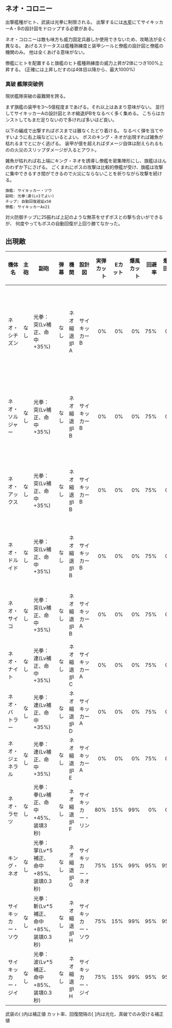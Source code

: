 ## ネオ・コロニー

出撃艦種がヒト、武装は光拳に制限される。
出撃するには[水星](水星.md)にてサイキッカーA・Bの設計図をドロップする必要がある。

ネオ・コロニーは敵も味方も威力固定兵器しか使用できないため、攻略法が全く異なる。
あげるステータスは艦種熟練度と装甲シールと僚艦の設計図と僚艦の機関のみ。
他は全くあげる意味がない。

僚艦にヒトを配置すると旗艦のヒト艦種熟練度の威力上昇が2体につき100%上昇する。
(正確には上昇しだすのは4体目以降から、最大1000%)


### 真破 艦隊突破例

現状艦隊突破の最難関を誇る。

まず旗艦の装甲を3～5億程度まであげる。それ以上はあまり意味がない。
並行してサイキッカーAの設計図とネオ縮退炉Bをなるべく多く集める。
こちらはカンストしてもまだ足りないので多ければ多いほど良い。

以下の編成で出撃すればボスまでは難なくたどり着ける。
なるべく弾を当てやすいように右上端などにいるとよい。
ボスのキング・ネオが出現すれば雑魚が枯れるまでとにかく逃げる。
装甲が億を超えればダメージ自体は耐えられるものの火災のスリップダメージが入るとアウト。

雑魚が枯れれば右上端にキング・ネオを誘導し僚艦を密集陣形にし、旗艦はほんのわずか下にさげる。
ごくまれにボスの攻撃は比較的僚艦が受け、旗艦は攻撃に集中できるすき間ができるので火災にならないことを祈りながら攻撃を続ける。

```
旗艦: サイキッカー・ソウ
副砲: 光拳:連(Lv1でよい)
チップ: 自動回復遅延x50
僚艦: サイキッカーAx21
```

対火防御チップに25振れば上記のような無茶をせずボスとの撃ち合いができるが、
何度やってもボスの自動回復が上回り勝てなかった。

## 出現敵

<ul class="enemies-list"></ul>

| 機体名             | 主砲 | 副砲                                    | 弾幕 | 機関        | 設計図             | 実弾カット | Eカット | 爆風カット | 回避率 | 爆風回避率 | 回復間隔 | 登場ステージ                         |
|--------------------|------|-----------------------------------------|------|-------------|--------------------|-----------:|--------:|-----------:|-------:|-----------:|----------|--------------------------------------|
| ネオ・シチズン     | なし | 光拳：突(Lv補正、命中+35%)              | なし | ネオ縮退炉A | サイキッカーB      |         0% |      0% |         0% |    75% |         0% | なし     | 1、1ボス、2、3、4、5、6、7、8、9、10 |
| ネオ・ソルジャー   | なし | 光拳：突(Lv補正、命中+35%)              | なし | ネオ縮退炉B | サイキッカーB      |         0% |      0% |         0% |    75% |         0% | なし     | 2ボス、3、4、5、6、7、8、9、10       |
| ネオ・アックス     | なし | 光拳：突(Lv補正、命中+35%)              | なし | ネオ縮退炉B | サイキッカーB      |         0% |      0% |         0% |    75% |         0% | なし     | 3ボス、4、5、6、7、8、9、10          |
| ネオ・ドルイド     | なし | 光拳：突(Lv補正、命中+35%)              | なし | ネオ縮退炉B | サイキッカーB      |         0% |      0% |         0% |    75% |         0% | なし     | 4ボス、5、6、7、8、9、10             |
| ネオ・サイコ       | なし | 光拳：突(Lv補正、命中+35%)              | なし | ネオ縮退炉B | サイキッカーA      |         0% |      0% |         0% |    75% |         0% | なし     | 5ボス、6、7、8、9、10                |
| ネオ・ナイト       | なし | 光拳：連(Lv補正、命中+35%)              | なし | ネオ縮退炉C | サイキッカーA      |         0% |      0% |         0% |    75% |         0% | なし     | 6ボス、7、8、9、10                   |
| ネオ・バトラー     | なし | 光拳：連(Lv補正、命中+35%)              | なし | ネオ縮退炉D | サイキッカーA      |         0% |      0% |         0% |    75% |         0% | なし     | 7ボス、8、9、10                      |
| ネオ・ジェネラル   | なし | 光拳：連(Lv補正、命中+35%)              | なし | ネオ縮退炉E | サイキッカーA      |         0% |      0% |         0% |    75% |         0% | なし     | 8ボス、9、10                         |
| ネオ・ラセツ       | なし | 光拳：拳(Lv補正、命中+45%、装填3秒)     | なし | ネオ縮退炉F | サイキッカー・リン |        80% |     15% |        99% |     0% |         0% | 1秒      | 9ボス、10                            |
| キング・ネオ       | なし | 光拳：掌(Lv*5補正、命中+85%、装填0.3秒) | なし | ネオ縮退炉G | サイキッカー・ネオ |        75% |     15% |        99% |    95% |        95% | 1秒      | 10ボス                               |
| サイキッカー・ソウ | なし | 光拳：斬(Lv*5補正、命中+85%、装填0.3秒) | なし | ネオ縮退炉H | サイキッカー・ソウ |        75% |     15% |        99% |    95% |        95% | 1秒      | 10裏ボス(覚醒以下)                   |
| サイキッカー・ジイ | なし | 光拳：波(Lv*5補正、命中+85%、装填0.3秒) | なし | ネオ縮退炉H | サイキッカー・ジイ |        75% |     15% |        99% |    95% |        95% | 1秒      | 10裏ボス(光化以上)                   |

武装の( )内は補正値
カット率、回復間隔の[ ]内は光化、真破でのみ受ける補正値
